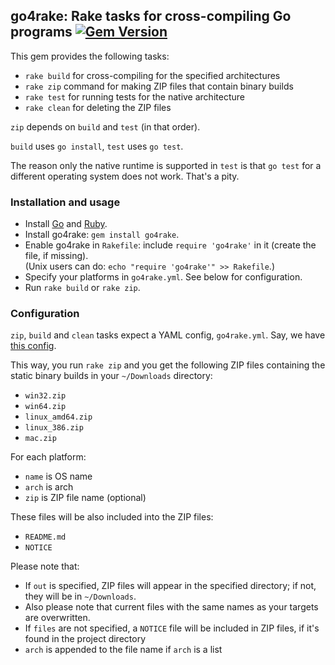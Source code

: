 ## go4rake: Rake tasks for cross-compiling Go programs [![Gem Version](https://badge.fury.io/rb/go4rake.svg)](http://badge.fury.io/rb/go4rake)

This gem provides the following tasks:

* `rake build` for cross-compiling for the specified architectures
* `rake zip` command for making ZIP files that contain binary builds
* `rake test` for running tests for the native architecture
* `rake clean` for deleting the ZIP files

`zip` depends on `build` and `test` (in that order).

`build` uses `go install`, `test` uses `go test`.

The reason only the native runtime is supported in `test` is that `go test` for a different operating system does not work. That's a pity.

### Installation and usage

* Install [Go](https://golang.org/dl/) and [Ruby](https://www.ruby-lang.org/en/documentation/installation/).
* Install go4rake: `gem install go4rake`.
* Enable go4rake in `Rakefile`: include `require 'go4rake'` in it (create the file, if missing).  
  (Unix users can do: `echo "require 'go4rake'" >> Rakefile`.)
* Specify your platforms in `go4rake.yml`. See below for configuration.
* Run `rake build` or `rake zip`.

### Configuration

`zip`, `build` and `clean` tasks expect a YAML config, `go4rake.yml`. Say, we
have [this config](https://github.com/chillum/go4rake/blob/master/examples/go4rake.yml).

This way, you run `rake zip` and you get the following ZIP files
containing the static binary builds in your `~/Downloads` directory:

* `win32.zip`
* `win64.zip`
* `linux_amd64.zip`
* `linux_386.zip`
* `mac.zip`

For each platform:

* `name` is OS name
* `arch` is arch
* `zip` is ZIP file name (optional)

These files will be also included into the ZIP files:

* `README.md`
* `NOTICE`

Please note that:

* If `out` is specified, ZIP files will appear in the specified
  directory; if not, they will be in `~/Downloads`.
* Also please note that current files with the same names as your targets are overwritten.
* If `files` are not specified, a `NOTICE` file will be included in ZIP
  files, if it's found in the project directory
* `arch` is appended to the file name if `arch` is a list
